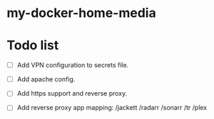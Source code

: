 # my-docker-home-media

# Todo list
- [ ] Add VPN configuration to secrets file.
- [ ] Add apache config.
- [ ] Add https support and reverse proxy.
- [ ] Add reverse proxy app mapping: /jackett /radarr /sonarr /tr /plex
 
